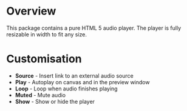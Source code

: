 # Overview

This package contains a pure HTML 5 audio player. The player is fully resizable in width to fit any size.

# Customisation

- **Source** - Insert link to an external audio source
- **Play** - Autoplay on canvas and in the preview window
- **Loop** - Loop when audio finishes playing
- **Muted** - Mute audio
- **Show** - Show or hide the player
